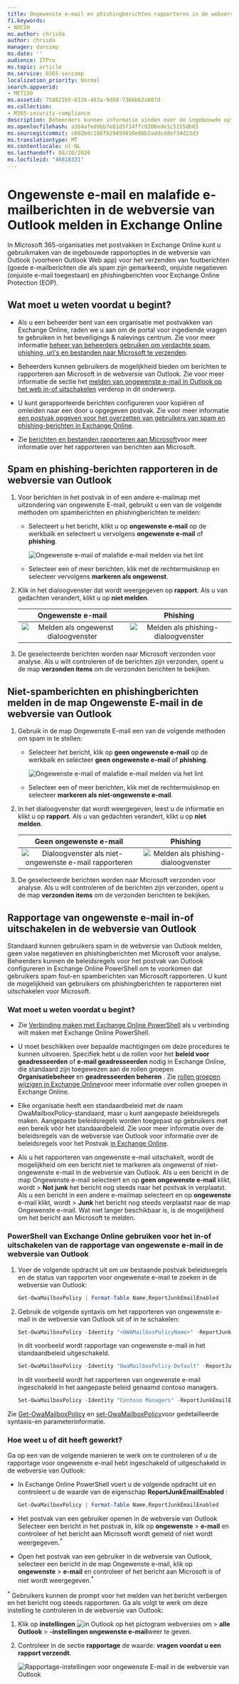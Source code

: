 ```yaml
---
title: Ongewenste e-mail en phishingberichten rapporteren in de webversie van Outlook
f1.keywords:
- NOCSH
ms.author: chrisda
author: chrisda
manager: dansimp
ms.date: ''
audience: ITPro
ms.topic: article
ms.service: O365-seccomp
localization_priority: Normal
search.appverid:
- MET150
ms.assetid: 758822b5-0126-463a-9d08-7366bb2a807d
ms.collection:
- M365-security-compliance
description: Beheerders kunnen informatie vinden over de ingebouwde opties voor ongewenste e-mail, ongewenste e-mail en het rapporteren van e-mailberichten in de webversie van Outlook (Outlook Web app) in Exchange Online, en hoe u deze rapportageopties voor gebruikers uitschakelt.
ms.openlocfilehash: a364afed9bb7e61d5f34ffc0206ede1c5155db65
ms.sourcegitcommit: c692bdc186fb29499816e8bb2addcddef34d23d3
ms.translationtype: MT
ms.contentlocale: nl-NL
ms.lasthandoff: 08/20/2020
ms.locfileid: "46818331"
---
```

# <a name="report-junk-and-phishing-email-in-outlook-on-the-web-in-exchange-online"></a>Ongewenste e-mail en malafide e-mailberichten in de webversie van Outlook melden in Exchange Online

In Microsoft 365-organisaties met postvakken in Exchange Online kunt u gebruikmaken van de ingebouwde rapportopties in de webversie van Outlook (voorheen Outlook Web app) voor het verzenden van foutberichten (goede e-mailberichten die als spam zijn gemarkeerd), onjuiste negatieven (onjuiste e-mail toegestaan) en phishingberichten voor Exchange Online Protection (EOP).

## <a name="what-do-you-need-to-know-before-you-begin"></a>Wat moet u weten voordat u begint?

- Als u een beheerder bent van een organisatie met postvakken van Exchange Online, raden we u aan om de portal voor ingediende vragen te gebruiken in het beveiligings & nalevings centrum. Zie voor meer informatie [beheer van beheerders gebruiken om verdachte spam, phishing, url's en bestanden naar Microsoft te verzenden](admin-submission.md).

- Beheerders kunnen gebruikers de mogelijkheid bieden om berichten te rapporteren aan Microsoft in de webversie van Outlook. Zie voor meer informatie de sectie het [melden van ongewenste e-mail in Outlook op het web in-of uitschakelen](#disable-or-enable-junk-email-reporting-in-outlook-on-the-web) verderop in dit onderwerp.

- U kunt gerapporteerde berichten configureren voor kopiëren of omleiden naar een door u opgegeven postvak. Zie voor meer informatie [een postvak opgeven voor het overzetten van gebruikers van spam en phishing-berichten in Exchange Online](user-submission.md).

- Zie [berichten en bestanden rapporteren aan Microsoft](report-junk-email-messages-to-microsoft.md)voor meer informatie over het rapporteren van berichten aan Microsoft.

## <a name="report-spam-and-phishing-messages-in-outlook-on-the-web"></a>Spam en phishing-berichten rapporteren in de webversie van Outlook

1. Voor berichten in het postvak in of een andere e-mailmap met uitzondering van ongewenste E-mail, gebruikt u een van de volgende methoden om spamberichten en phishingberichten te melden:

   - Selecteert u het bericht, klikt u op **ongewenste e-mail** op de werkbalk en selecteert u vervolgens **ongewenste e-mail** of **phishing**.

     ![Ongewenste e-mail of malafide e-mail melden via het lint](../../media/owa-report-junk.png)

   - Selecteer een of meer berichten, klik met de rechtermuisknop en selecteer vervolgens **markeren als ongewenst**.

2. Klik in het dialoogvenster dat wordt weergegeven op **rapport**. Als u van gedachten verandert, klikt u op **niet melden**.

   |Ongewenste e-mail|Phishing|
   |:---:|:---:|
   |![Melden als ongewenst dialoogvenster](../../media/owa-report-as-junk-dialog.png)|![Melden als phishing-dialoogvenster](../../media/owa-report-as-phishing-dialog.png)|

3. De geselecteerde berichten worden naar Microsoft verzonden voor analyse. Als u wilt controleren of de berichten zijn verzonden, opent u de map **verzonden items** om de verzonden berichten te bekijken.

## <a name="report-non-spam-and-phishing-messages-from-the-junk-email-folder-in-outlook-on-the-web"></a>Niet-spamberichten en phishingberichten melden in de map Ongewenste E-mail in de webversie van Outlook

1. Gebruik in de map Ongewenste E-mail een van de volgende methoden om spam in te stellen:

   - Selecteer het bericht, klik op **geen ongewenste e-mail** op de werkbalk en selecteer **geen ongewenste e-mail** of **phishing**.

     ![Ongewenste e-mail of malafide e-mail melden via het lint](../../media/owa-report-not-junk.png)

   - Selecteer een of meer berichten, klik met de rechtermuisknop en selecteer **markeren als niet-ongewenste e-mail**.

2. In het dialoogvenster dat wordt weergegeven, leest u de informatie en klikt u op **rapport**. Als u van gedachten verandert, klikt u op **niet melden**.

   |Geen ongewenste e-mail|Phishing|
   |:---:|:---:|
   |![Dialoogvenster als niet-ongewenste e-mail rapporteren](../../media/owa-report-as-not-junk-dialog.png)|![Melden als phishing-dialoogvenster](../../media/owa-report-as-phishing-dialog.png)|

3. De geselecteerde berichten worden naar Microsoft verzonden voor analyse. Als u wilt controleren of de berichten zijn verzonden, opent u de map **verzonden items** om de verzonden berichten te bekijken.

## <a name="disable-or-enable-junk-email-reporting-in-outlook-on-the-web"></a>Rapportage van ongewenste e-mail in-of uitschakelen in de webversie van Outlook

Standaard kunnen gebruikers spam in de webversie van Outlook melden, geen valse negatieven en phishingberichten met Microsoft voor analyse. Beheerders kunnen de beleidsregels voor het postvak van Outlook configureren in Exchange Online PowerShell om te voorkomen dat gebruikers spam fout-en spamberichten van Microsoft rapporteren. U kunt de mogelijkheid van gebruikers om phishingberichten te rapporteren niet uitschakelen voor Microsoft.

### <a name="what-do-you-need-to-know-before-you-begin"></a>Wat moet u weten voordat u begint?

- Zie [Verbinding maken met Exchange Online PowerShell](https://docs.microsoft.com/powershell/exchange/connect-to-exchange-online-powershell) als u verbinding wilt maken met Exchange Online PowerShell.

- U moet beschikken over bepaalde machtigingen om deze procedures te kunnen uitvoeren. Specifiek hebt u de rollen voor het **beleid voor geadresseerden** of **e-mail geadresseerden** nodig in Exchange Online, die standaard zijn toegewezen aan de rollen groepen **Organisatiebeheer** en **geadresseerden beheren** . Zie [rollen groepen wijzigen in Exchange Online](https://docs.microsoft.com/Exchange/permissions-exo/role-groups#modify-role-groups)voor meer informatie over rollen groepen in Exchange Online.

- Elke organisatie heeft een standaardbeleid met de naam OwaMailboxPolicy-standaard, maar u kunt aangepaste beleidsregels maken. Aangepaste beleidsregels worden toegepast op gebruikers met een bereik vóór het standaardbeleid. Zie voor meer informatie over de beleidsregels van de webversie van Outlook voor informatie over de beleidsregels voor het Postvak [in Exchange Online](https://docs.microsoft.com/Exchange/clients-and-mobile-in-exchange-online/outlook-on-the-web/outlook-web-app-mailbox-policies).

- Als u het rapporteren van ongewenste e-mail uitschakelt, wordt de mogelijkheid om een bericht niet te markeren als ongewenst of niet-ongewenste e-mail in de webversie van Outlook. Als u een bericht in de map Ongewenste e-mail selecteert en op **geen ongewenste e-mail** klikt, wordt \> **Not junk** het bericht nog steeds naar het postvak in verplaatst. Als u een bericht in een andere e-mailmap selecteert en op **ongewenste** e-mail klikt, wordt \> **Junk** het bericht nog steeds verplaatst naar de map Ongewenste e-mail. Wat niet langer beschikbaar is, is de mogelijkheid om het bericht aan Microsoft te melden.

### <a name="use-exchange-online-powershell-to-disable-or-enable-junk-email-reporting-in-outlook-on-the-web"></a>PowerShell van Exchange Online gebruiken voor het in-of uitschakelen van de rapportage van ongewenste e-mail in de webversie van Outlook

1. Voer de volgende opdracht uit om uw bestaande postvak beleidsregels en de status van rapporten voor ongewenste e-mail te zoeken in de webversie van Outlook:

   ```powershell
   Get-OwaMailboxPolicy | Format-Table Name,ReportJunkEmailEnabled
   ```

2. Gebruik de volgende syntaxis om het rapporteren van ongewenste e-mail in de webversie van Outlook uit of in te schakelen:

   ```powershell
   Set-OwaMailboxPolicy -Identity "<OWAMailboxPolicyName>" -ReportJunkEmailEnabled <$true | $false>
   ```

   In dit voorbeeld wordt rapportage van ongewenste e-mail in het standaardbeleid uitgeschakeld.

   ```powershell
   Set-OwaMailboxPolicy -Identity "OwaMailboxPolicy-Default" -ReportJunkEmailEnabled $false
   ```

   In dit voorbeeld wordt het rapporteren van ongewenste e-mail ingeschakeld in het aangepaste beleid genaamd contoso managers.

   ```powershell
   Set-OwaMailboxPolicy -Identity "Contoso Managers" -ReportJunkEmailEnabled $true
   ```

Zie [Get-OwaMailboxPolicy](https://docs.microsoft.com/powershell/module/exchange/get-owamailboxpolicy) en [set-OwaMailboxPolicy](https://docs.microsoft.com/powershell/module/exchange/set-owamailboxpolicy)voor gedetailleerde syntaxis-en parameterinformatie.

### <a name="how-do-you-know-this-worked"></a>Hoe weet u of dit heeft gewerkt?

Ga op een van de volgende manieren te werk om te controleren of u de rapportage voor ongewenste e-mail hebt ingeschakeld of uitgeschakeld in de webversie van Outlook:

- In Exchange Online PowerShell voert u de volgende opdracht uit en controleert u de waarde van de eigenschap **ReportJunkEmailEnabled** :

  ```powershell
  Get-OwaMailboxPolicy | Format-Table Name,ReportJunkEmailEnabled
  ```

- Het postvak van een gebruiker openen in de webversie van Outlook Selecteer een bericht in het postvak in, klik op **ongewenste** \> **e-mail** en controleer of het bericht aan Microsoft wordt gemeld of niet wordt weergegeven.<sup>\*</sup>

- Open het postvak van een gebruiker in de webversie van Outlook, selecteer een bericht in de map Ongewenste e-mail, klik op **ongewenste** \> **e-mail** en controleer of het bericht aan Microsoft is of niet wordt weergegeven.<sup>\*</sup>

<sup>\*</sup> Gebruikers kunnen de prompt voor het melden van het bericht verbergen en het bericht nog steeds rapporteren. Ga als volgt te werk om deze instelling te controleren in de webversie van Outlook:

1. Klik op **instellingen** ![ in Outlook op het pictogram webversies om ](../../media/owa-settings-icon.png) \> **alle Outlook** \> **-instellingen ongewenste e-mail**weer te geven.
2. Controleer in de sectie **rapportage** de waarde: **vragen voordat u een rapport verzendt**.

   ![Rapportage-instellingen voor ongewenste E-mail in de webversie van Outlook](../../media/owa-junk-email-reporting-options.png)
